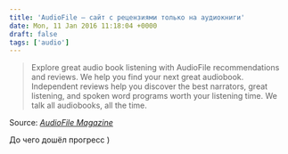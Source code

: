 ```yaml
---
title: 'AudioFile — сайт с рецензиями только на аудиокниги'
date: Mon, 11 Jan 2016 11:18:04 +0000
draft: false
tags: ['audio']
---
```


> Explore great audio book listening with AudioFile recommendations and reviews. We help you find your next great audiobook. Independent reviews help you discover the best narrators, great listening, and spoken word programs worth your listening time. We talk all audiobooks, all the time.

Source: _[AudioFile Magazine](http://www.audiofilemagazine.com/)_ 

До чего дошёл прогресс )